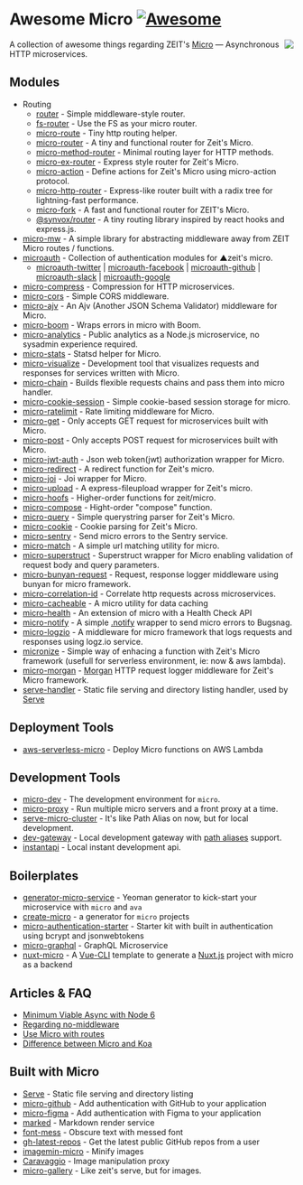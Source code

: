 # Awesome Micro [![Awesome](https://cdn.rawgit.com/sindresorhus/awesome/d7305f38d29fed78fa85652e3a63e154dd8e8829/media/badge.svg)](https://github.com/sindresorhus/awesome)

<a href="https://github.com/zeit/micro"><img align="right" src="https://camo.githubusercontent.com/67335088cb7b156fb779f6d60635e70780efe714/68747470733a2f2f636c6475702e636f6d2f4a446d6d4858337568462e737667" /></a>

A collection of awesome things regarding ZEIT's [Micro](https://github.com/zeit/micro) — Asynchronous HTTP microservices.

## Modules

- Routing
  - [router](https://github.com/pillarjs/router) - Simple middleware-style router.
  - [fs-router](https://github.com/jesseditson/fs-router) - Use the FS as your micro router.
  - [micro-route](https://github.com/dotcypress/micro-route) - Tiny http routing helper.
  - [micro-router](https://github.com/pedronauck/micro-router) - A tiny and functional router for Zeit's Micro.
  - [micro-method-router](https://github.com/jamo/micro-method-router) - Minimal routing layer for HTTP methods.
  - [micro-ex-router](https://github.com/Masquerade-Circus/micro-ex-router) - Express style router for Zeit's Micro.
  - [micro-action](https://github.com/zhaoyao91/micro-action) - Define actions for Zeit's Micro using micro-action protocol.
  - [micro-http-router](https://github.com/protocol114/micro-http-router) - Express-like router built with a radix tree for lightning-fast performance.
  - [micro-fork](https://github.com/amio/micro-fork) - A fast and functional router for ZEIT's Micro.
  - [@synvox/router](https://github.com/Synvox/router) - A tiny routing library inspired by react hooks and express.js.
- [micro-mw](https://github.com/mhamann/micro-mw) - A simple library for abstracting middleware away from ZEIT Micro routes / functions.
- [microauth](https://github.com/microauth) - Collection of authentication modules for ▲zeit's micro.
  - [microauth-twitter](https://github.com/microauth/microauth-twitter) | [microauth-facebook](https://github.com/microauth/microauth-facebook) | [microauth-github](https://github.com/microauth/microauth-github) | [microauth-slack](https://github.com/microauth/microauth-slack) | [microauth-google](https://github.com/microauth/microauth-google)
- [micro-compress](https://github.com/joakimbeng/micro-compress) - Compression for HTTP microservices.
- [micro-cors](https://github.com/possibilities/micro-cors) - Simple CORS middleware.
- [micro-ajv](https://github.com/igat64/micro-ajv) - An Ajv (Another JSON Schema Validator) middleware for Micro.
- [micro-boom](https://github.com/onbjerg/micro-boom) - Wraps errors in micro with Boom.
- [micro-analytics](https://github.com/mxstbr/micro-analytics) - Public analytics as a Node.js microservice, no sysadmin experience required.
- [micro-stats](https://github.com/dotcypress/micro-stats) - Statsd helper for Micro.
- [micro-visualize](https://github.com/onbjerg/micro-visualize) - Development tool that visualizes requests and responses for services written with Micro.
- [micro-chain](https://github.com/dimapaloskin/micro-chain) - Builds flexible requests chains and pass them into micro handler.
- [micro-cookie-session](https://github.com/billymoon/micro-cookie-session) - Simple cookie-based session storage for micro.
- [micro-ratelimit](https://github.com/dotcypress/micro-ratelimit) - Rate limiting middleware for Micro.
- [micro-get](https://github.com/romuloalves/micro-get) - Only accepts GET request for microservices built with Micro.
- [micro-post](https://github.com/romuloalves/micro-post) - Only accepts POST request for microservices built with Micro.
- [micro-jwt-auth](https://github.com/kandros/micro-jwt-auth) - Json web token(jwt) authorization wrapper for Micro.
- [micro-redirect](https://github.com/timReynolds/micro-redirect) - A redirect function for Zeit's micro.
- [micro-joi](https://github.com/stearm/micro-joi) - Joi wrapper for Micro.
- [micro-upload](https://github.com/julianduque/micro-upload) - A express-fileupload wrapper for Zeit's micro.
- [micro-hoofs](https://github.com/KaleoSoftware/micro-hoofs) - Higher-order functions for zeit/micro.
- [micro-compose](https://github.com/microauth/micro-compose) - Hight-order "compose" function.
- [micro-query](https://github.com/nerdify/micro-query) - Simple querystring parser for Zeit's Micro.
- [micro-cookie](https://github.com/zakjholt/micro-cookie) - Cookie parsing for Zeit's Micro.
- [micro-sentry](https://github.com/tanmulabs/micro-sentry) - Send micro errors to the Sentry service.
- [micro-match](https://github.com/nblackburn/micro-match) -  A simple url matching utility for micro.
- [micro-superstruct](https://github.com/brandon93s/micro-superstruct) - Superstruct wrapper for Micro enabling validation of request body and query parameters.
- [micro-bunyan-request](https://github.com/maximeshr/micro-bunyan-request) - Request, response logger middleware using bunyan for micro framework.
- [micro-correlation-id](https://github.com/tafarij/micro-correlation-id) - Correlate http requests across microservices.
- [micro-cacheable](https://github.com/fmiras/micro-cacheable) - A micro utility for data caching
- [micro-health](https://github.com/fmiras/micro-health) - An extension of micro with a Health Check API
- [micro-notify](https://github.com/pauldariye/micro-notify) - A simple [.notify](https://github.com/bugsnag/bugsnag-js) wrapper to send micro errors to Bugsnag.
- [micro-logzio](https://github.com/littledumb/micro-logzio) - A middleware for micro framework that logs requests and responses using logz.io service.
- [micronize](https://github.com/nickcis/micronize) - Simple way of enhacing a function with Zeit's Micro framework (usefull for serverless environment, ie: now & aws lambda).
- [micro-morgan](https://github.com/nickcis/micro-morgan) - [Morgan](https://github.com/expressjs/morgan) HTTP request logger middleware for Zeit's Micro framework.
- [serve-handler](https://github.com/zeit/serve-handler) - Static file serving and directory listing handler, used by [Serve](https://github.com/zeit/serve)

## Deployment Tools
- [aws-serverless-micro](https://github.com/nathancahill/aws-serverless-micro) - Deploy Micro functions on AWS Lambda

## Development Tools

- [micro-dev](https://github.com/zeit/micro-dev) - The development environment for `micro`.
- [micro-proxy](https://github.com/zeit/micro-proxy) - Run multiple micro servers and a front proxy at a time.
- [serve-micro-cluster](https://github.com/tylersnyder/serve-micro-cluster) - It's like Path Alias on now, but for local development.
- [dev-gateway](https://github.com/dimapaloskin/dev-gateway) - Local development gateway with [path aliases](https://zeit.co/docs/features/path-aliases) support.
- [instantapi](https://github.com/martinstarman/instantapi) - Local instant development api.

## Boilerplates

- [generator-micro-service](https://github.com/vadimdemedes/generator-micro-service) - Yeoman generator to kick-start your microservice with `micro` and `ava`
- [create-micro](https://github.com/romuloalves/create-micro) - a generator for `micro` projects
- [micro-authentication-starter](https://github.com/littleStudent/micro-authentication-starter) - Starter kit with built in authentication using bcrypt and jsonwebtokens
- [micro-graphql](https://github.com/hyperfuse/micro-graphql) - GraphQL Microservice
- [nuxt-micro](https://github.com/nuxt-community/micro-template) - A [Vue-CLI](https://github.com/vuejs/vue-cli) template to generate a [Nuxt.js](https://github.com/nuxt/nuxt.js) project with micro as a backend

## Articles & FAQ

- [Minimum Viable Async with Node 6](https://gist.github.com/rauchg/8199de60db48026a6670620a1c33b700)
- [Regarding no-middleware](https://github.com/zeit/micro/issues/8)
- [Use Micro with routes](https://github.com/zeit/micro/issues/16#issuecomment-193518395)
- [Difference between Micro and Koa](https://github.com/zeit/micro/issues/309#issuecomment-332503863)

## Built with Micro

- [Serve](https://github.com/zeit/serve) - Static file serving and directory listing
- [micro-github](https://github.com/mxstbr/micro-github) - Add authentication with GitHub to your application
- [micro-figma](https://github.com/jongold/micro-figma) - Add authentication with Figma to your application
- [marked](https://github.com/amio/marked) - Markdown render service
- [font-mess](https://github.com/amio/font-mess) - Obscure text with messed font
- [gh-latest-repos](https://github.com/sindresorhus/gh-latest-repos) - Get the latest public GitHub repos from a user
- [imagemin-micro](https://github.com/imagemin/imagemin-micro) - Minify images
- [Caravaggio](https://gitlab.com/ramiel/caravaggio) - Image manipulation proxy
- [micro-gallery](https://github.com/andreasmcdermott/micro-gallery) - Like zeit's serve, but for images.

